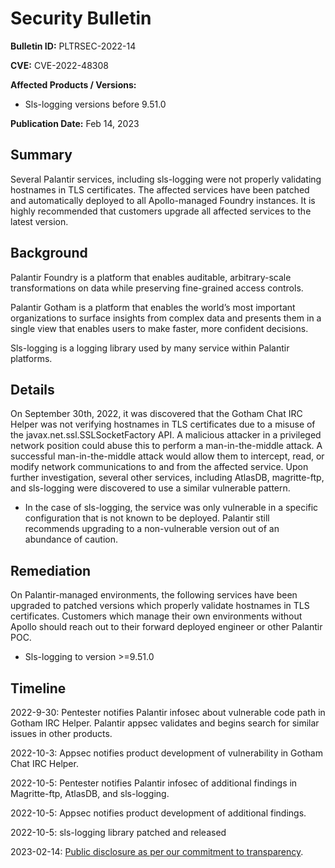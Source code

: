 # Security Bulletin

**Bulletin ID:** PLTRSEC-2022-14

**CVE:** CVE-2022-48308

**Affected Products / Versions:**

* Sls-logging versions before 9.51.0

**Publication Date:** Feb 14, 2023

## Summary

Several Palantir services, including sls-logging were not properly validating hostnames in TLS certificates. The affected services have been patched and automatically deployed to all Apollo-managed Foundry instances. It is highly recommended that customers upgrade all affected services to the latest version.

## Background

Palantir Foundry is a platform that enables auditable, arbitrary-scale transformations on data while preserving fine-grained access controls.

Palantir Gotham is a platform that enables the world’s most important organizations to surface insights from complex data and presents them in a single view that enables users to make faster, more confident decisions.

Sls-logging is a logging library used by many service within Palantir platforms.

## Details

On September 30th, 2022, it was discovered that the Gotham Chat IRC Helper was not verifying hostnames in TLS certificates due to a misuse of the javax.net.ssl.SSLSocketFactory API. A malicious attacker in a privileged network position could abuse this to perform a man-in-the-middle attack. A successful man-in-the-middle attack would allow them to intercept, read, or modify network communications to and from the affected service. Upon further investigation, several other services, including AtlasDB, magritte-ftp, and sls-logging were discovered to use a similar vulnerable pattern.

* In the case of sls-logging, the service was only vulnerable in a specific configuration that is not known to be deployed. Palantir still recommends upgrading to a non-vulnerable version out of an abundance of caution.

## Remediation

On Palantir-managed environments, the following services have been upgraded to patched versions which properly validate hostnames in TLS certificates. Customers which manage their own environments without Apollo should reach out to their forward deployed engineer or other Palantir POC.

* Sls-logging to version >=9.51.0

## Timeline

2022-9-30: Pentester notifies Palantir infosec about vulnerable code path in Gotham IRC Helper. Palantir appsec validates and begins search for similar issues in other products.

2022-10-3: Appsec notifies product development of vulnerability in Gotham Chat IRC Helper.

2022-10-5: Pentester notifies Palantir infosec of additional findings in Magritte-ftp, AtlasDB, and sls-logging.

2022-10-5: Appsec notifies product development of additional findings.

2022-10-5: sls-logging library patched and released

2023-02-14: [Public disclosure as per our commitment to transparency](_https://blog.palantir.com/broadening-our-bug-bounty-program-trust-security-and-transparency-aa3bf82f3f9a_).
